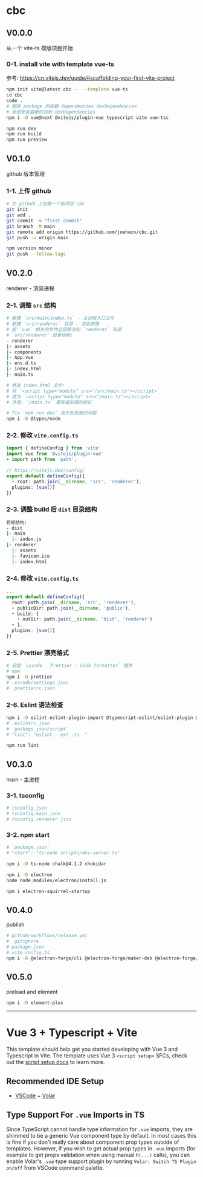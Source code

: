 # cbc

## V0.0.0

从一个 vite-ts 模版项目开始

### 0-1. install vite with template vue-ts

参考: https://cn.vitejs.dev/guide/#scaffolding-your-first-vite-project

```bash
npm init vite@latest cbc -- --template vue-ts
cd cbc
code .
# 删除 package 的依赖 dependencies devDependencies
# 全部安装最新的包到 devDependencies
npm i -D vue@next @vitejs/plugin-vue typescript vite vue-tsc

npm run dev
npm run build
npm run preview
```

## V0.1.0

github 版本管理

### 1-1. 上传 github

```bash
# 在 github 上创建一个新项目 cbc
git init
git add .
git commit -m "first commit"
git branch -M main
git remote add origin https://github.com/joehecn/cbc.git
git push -u origin main

npm version minor
git push --follow-tags
```

## V0.2.0

renderer - 渲染进程

### 2-1. 调整 `src` 结构

```bash
# 新建 `src/main/index.ts` - 主进程入口文件
# 新建 `src/renderer` 目录 - 渲染进程
# 把 `vue` 相关的文件全部移动到 `renderer` 目录
# `src/renderer` 目录结构:
- renderer
|- assets
|- components
|- App.vue
|- env.d.ts
|- index.html
|- main.ts

# 修改 index.html 文件:
# 将 `<script type="module" src="/src/main.ts"></script>`
# 改为 `<script type="module" src="/main.ts"></script>`
# 注意: `/main.ts` 要保留前面的斜杠

# fix `npm run dev` 找不到页面的问题
npm i -D @types/node
```

### 2-2. 修改 `vite.config.ts`

```ts
import { defineConfig } from 'vite'
import vue from '@vitejs/plugin-vue'
+ import path from 'path';

// https://vitejs.dev/config/
export default defineConfig({
  + root: path.join(__dirname, 'src', 'renderer'),
  plugins: [vue()]
})
```

### 2-3. 调整 build 后 `dist` 目录结构

```bash
目标结构:
- dist
|- main
  |- index.js
|- renderer
  |- assets
  |- favicon.ico
  |- index.html
```

### 2-4. 修改 `vite.config.ts`

```ts
...
export default defineConfig({
  root: path.join(__dirname, 'src', 'renderer'),
  + publicDir: path.join(__dirname, 'public'),
  + build: {
    + outDir: path.join(__dirname, 'dist', 'renderer')
  + },
  plugins: [vue()]
})
```

### 2-5. Prettier 漂亮格式

```bash
# 安装 `vscode` `Prettier - Code formatter` 插件
# npm
npm i -D prettier
# .vscode/settings.json
# .prettierrc.json
```

### 2-6. Eslint 语法检查

```bash
npm i -D eslint eslint-plugin-import @typescript-eslint/eslint-plugin @typescript-eslint/parser
# .eslintrc.json
# `package.json/script`
# "lint": "eslint --ext .ts ."

npm run lint
```

## V0.3.0

main - 主进程

### 3-1. tsconfig

```bash
# tsconfig.json
# tsconfig.main.json
# tsconfig.renderer.json
```

### 3-2. npm start

```bash
# `package.json`
# "start": "ts-node scripts/dev-server.ts"

npm i -D ts-node chalk@4.1.2 chokidar

npm i -D electron
node node_modules/electron/install.js

npm i electron-squirrel-startup

```

## V0.4.0

publish

```bash
# github/workflows/release.yml
# .gitignore
# package.json
# vite.config.ts
npm i -D @electron-forge/cli @electron-forge/maker-deb @electron-forge/maker-rpm @electron-forge/maker-squirrel @electron-forge/maker-zip @electron-forge/publisher-github
```

## V0.5.0

preload and element

```bash
npm i -D element-plus
```

---

# Vue 3 + Typescript + Vite

This template should help get you started developing with Vue 3 and Typescript in Vite. The template uses Vue 3 `<script setup>` SFCs, check out the [script setup docs](https://v3.vuejs.org/api/sfc-script-setup.html#sfc-script-setup) to learn more.

## Recommended IDE Setup

- [VSCode](https://code.visualstudio.com/) + [Volar](https://marketplace.visualstudio.com/items?itemName=johnsoncodehk.volar)

## Type Support For `.vue` Imports in TS

Since TypeScript cannot handle type information for `.vue` imports, they are shimmed to be a generic Vue component type by default. In most cases this is fine if you don't really care about component prop types outside of templates. However, if you wish to get actual prop types in `.vue` imports (for example to get props validation when using manual `h(...)` calls), you can enable Volar's `.vue` type support plugin by running `Volar: Switch TS Plugin on/off` from VSCode command palette.

